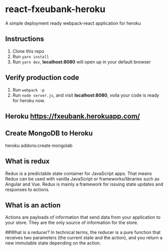 # react-fxeubank-heroku
A simple deployment ready webpack-react application for heroku

## Instructions

1.  Clone this repo
2.  Run `yarn install`
3.  Run `yarn dev`, **localhost:8080** will open up in your default browser

## Verify production code
1. Run `webpack -p`
2. Run `node server.js`, and visit **localhost:8080**, voila your code is ready for heroku now.

## Heroku https://fxeubank.herokuapp.com/


## Create MongoDB to Heroku
heroku addons:create mongolab

## What is redux
Redux is a predictable state container for JavaScript apps. That means Redux can be used with vanilla JavaScript or frameworks/libraries such as Angular and Vue. Redux is mainly a framework for issuing state updates and responses to actions.

## What is an action
Actions are payloads of information that send data from your application to your store. They are the only source of information for the store.

##What is a reducer?
In technical terms, the reducer is a pure function that receives two parameters (the current state and the action), and you return a new immutable state depending on the action.